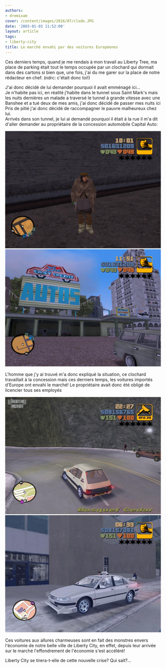 ```yaml
---
authors:
- dremixam
cover: /content/images/2016/07/clodo.JPG
date: '2003-01-03 11:52:00'
layout: article
tags:
- liberty-city
title: Le marché envahi par des voitures Européenes
---
```



Ces derniers temps, quand je me rendais à mon travail au Liberty Tree, ma place de parking était tout le temps occupée par un clochard qui dormait dans des cartons si bien que, une fois, j'ai du me garer sur la place de notre rédacteur en chef. (ndrc: c'était donc toi!)

J'ai donc décidé de lui demander pourquoi il avait emménagé ici...  
Je n'habite pas ici, en réalité j'habite dans le tunnel sous Saint Mark's mais les nuits dernières un malade a traversé le tunnel à grande vitesse avec une Banshee et a tué deux de mes amis, j'ai donc décidé de passer mes nuits ici  
Pris de pitié j'ai donc décidé de raccompagner le pauvre malheureux chez lui.  
Arrivés dans son tunnel, je lui ai demandé pourquoi il était à la rue il m'a dit d'aller demander au propriétaire de la concession automobile Capital Auto:

![](/content/images/2016/07/clodo.JPG)
![](/content/images/2016/07/capitalauto.jpg)

L'homme que j'y ai trouvé m'a donc expliqué la situation, ce clochard travaillait à la concession mais ces derniers temps, les voitures importés d'Europe ont envahi le marché! Le propriétaire avait donc été obligé de licencier tous ses employés

![](/content/images/2016/07/205.jpg)
![](/content/images/2016/07/taxi-1.jpg)

Ces voitures aux allures charmeuses sont en fait des monstres envers l'économie de notre belle ville de Liberty City, en effet, depuis leur arrivée sur le marché l'effondrement de l'économie s'est accéléré!

Liberty City se tirera-t-elle de cette nouvelle crise? Qui sait?...